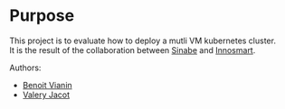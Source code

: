 # Purpose
This project is to evaluate how to deploy a mutli VM kubernetes cluster.  
It is the result of the collaboration between [Sinabe](https://sinabe.ch/) and [Innosmart](https://www.innosmart.io).  

Authors:
- [Benoit Vianin](benoit.vianin@sinabe.ch)
- [Valery Jacot](valery.jacot@innosmart.io)

